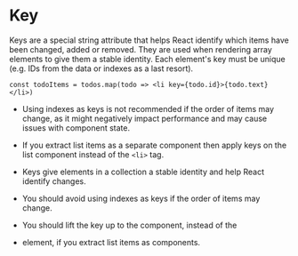 # Key

Keys are a special string attribute that helps React identify which items have been changed, added or removed. They are used when rendering array elements to give them a stable identity. Each element's key must be unique (e.g. IDs from the data or indexes as a last resort).

```
const todoItems = todos.map(todo => <li key={todo.id}>{todo.text}</li>)
```

- Using indexes as keys is not recommended if the order of items may change, as it might negatively impact performance and may cause issues with component state.

- If you extract list items as a separate component then apply keys on the list component instead of the ```<li>``` tag.

- Keys give elements in a collection a stable identity and help React identify changes.

- You should avoid using indexes as keys if the order of items may change.

- You should lift the key up to the component, instead of the <li> element, if you extract list items as components.